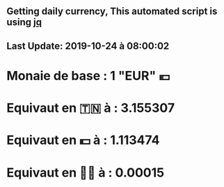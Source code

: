 ## Getting daily currency, This automated script is using [jq](https://stedolan.github.io/jq/)
## Last Update:  2019-10-24 à 08:00:02
 # Monaie de base : 1 "EUR" 💶 
 # Equivaut en 🇹🇳 à :  3.155307 
 # Equivaut en 💵 à : 1.113474
 # Equivaut en 🐱‍💻 à :  0.00015
